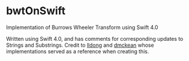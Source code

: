 # bwtOnSwift
Implementation of Burrows Wheeler Transform using Swift 4.0

Written using Swift 4.0, and has comments for corresponding updates to Strings and Substrings.  Credit to [lldong]( https://gist.github.com/lldong/ad6b6944e55147f688db) and [dmckean](https://gist.github.com/dmckean/9723bc06254809e9068f) whose implementations served as a reference when creating this. 
